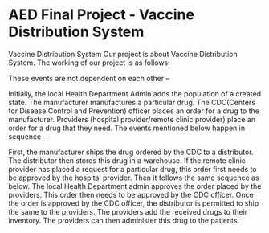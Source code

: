 # AED Final Project - Vaccine Distribution System

Vaccine Distribution System
Our project is about Vaccine Distribution System. The working of our project is as follows:

These events are not dependent on each other –

Initially, the local Health Department Admin adds the population of a created state.
The manufacturer manufactures a particular drug.
The CDC(Centers for Disease Control and Prevention) officer places an order for a drug to the manufacturer.
Providers (hospital provider/remote clinic provider) place an order for a drug that they need.
The events mentioned below happen in sequence –

First, the manufacturer ships the drug ordered by the CDC to a distributor.
The distributor then stores this drug in a warehouse.
If the remote clinic provider has placed a request for a particular drug, this order first needs to be approved by the hospital provider. Then it follows the same sequence as below.
The local Health Department admin approves the order placed by the providers.
This order then needs to be approved by the CDC officer.
Once the order is approved by the CDC officer, the distributor is permitted to ship the same to the providers.
The providers add the received drugs to their inventory.
The providers can then administer this drug to the patients.

